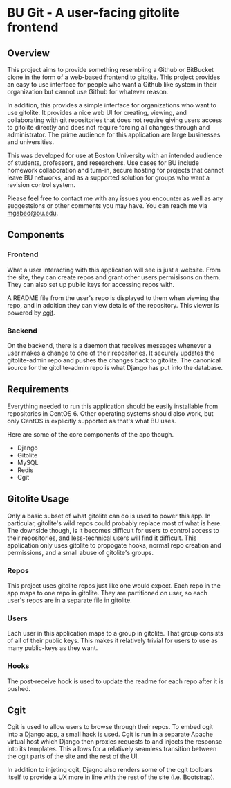 
# BU Git - A user-facing gitolite frontend

## Overview

This project aims to provide something resembling a Github or BitBucket
clone in the form of a web-based frontend to
[gitolite](https://github.com/sitaramc/gitolite). This project provides an
easy to use interface for people who want a Github like system in their
organization but cannot use Github for whatever reason.

In addition, this provides a simple interface for organizations who want to
use gitolite. It provides a nice web UI for creating, viewing, and
collaborating with git repositories that does not require giving users
access to gitolite directly and does not require forcing all changes
through and administrator. The prime audience for this application are
large businesses and universities.

This was developed for use at Boston University with an intended audience
of students, professors, and researchers. Use cases for BU include homework
collaboration and turn-in, secure hosting for projects that cannot leave BU
networks, and as a supported solution for groups who want a revision
control system.

Please feel free to contact me with any issues you encounter as well as any
suggestsions or other comments you may have. You can reach me via
mgabed@bu.edu.

## Components

### Frontend

What a user interacting with this application will see is just a website.
From the site, they can create repos and grant other users permisisons on
them. They can also set up public keys for accessing repos with.

A README file from the user's repo is displayed to them when viewing the
repo, and in addition they can view details of the repository. This viewer
is powered by [cgit](http://git.zx2c4.com/cgit/).

### Backend

On the backend, there is a daemon that receives messages whenever a user
makes a change to one of their repositories. It securely updates the
gitolite-admin repo and pushes the changes back to gitolite. The canonical
source for the gitolite-admin repo is what Django has put into the
database.

## Requirements

Everything needed to run this application should be easily installable from
repositories in CentOS 6. Other operating systems should also work, but
only CentOS is explicitly supported as that's what BU uses.

Here are some of the core components of the app though.

* Django
* Gitolite
* MySQL
* Redis
* Cgit


## Gitolite Usage

Only a basic subset of what gitolite can do is used to power this app. In
particular, gitolite's wild repos could probably replace most of what is
here. The downside though, is it becomes difficult for users to control
access to their repositories, and less-technical users will find it
difficult. This application only uses gitolite to propogate hooks, normal
repo creation and permissions, and a small abuse of gitolite's groups.

### Repos

This project uses gitolite repos just like one would expect. Each repo in
the app maps to one repo in gitolite. They are partitioned on user, so each
user's repos are in a separate file in gitolite.

### Users

Each user in this application maps to a group in gitolite. That group
consists of all of their public keys. This makes it relatively trivial for
users to use as many public-keys as they want.

### Hooks

The post-receive hook is used to update the readme for each repo after it
is pushed.

## Cgit

Cgit is used to allow users to browse through their repos. To embed cgit
into a Django app, a small hack is used. Cgit is run in a separate Apache
virtual host which Django then proxies requests to and injects the response
into its templates. This allows for a relatively seamless transition
between the cgit parts of the site and the rest of the UI.

In addition to injeting cgit, Djagno also renders some of the cgit toolbars
itself to provide a UX more in line with the rest of the site (i.e.
Bootstrap).


